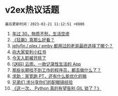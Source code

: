# v2ex热议话题

`最后更新时间：2023-02-21 11:12:51 +0800`

1. [年过 30，物质不愁，生活空虚](https://www.v2ex.com/t/917652)
1. [《狂飙》真那么好看？](https://www.v2ex.com/t/917608)
1. [jellyfin / plex / emby 都用过的老哥最终选择了哪个？](https://www.v2ex.com/t/917723)
1. [向大家安利小红书](https://www.v2ex.com/t/917797)
1. [今天入职被开除了](https://www.v2ex.com/t/917566)
1. [[送码] 云雨，一款记录性生活的 App](https://www.v2ex.com/t/917758)
1. [那些长期找不到工作的程序员，都去做什么了？](https://www.v2ex.com/t/917607)
1. [求助：家宽跑 PT，还有什么能优化的嘛](https://www.v2ex.com/t/917695)
1. [兄弟们,求分享你们的配眼镜经验](https://www.v2ex.com/t/917805)
1. [《这一次， Python 真的有望告别 GIL 锁了？》](https://www.v2ex.com/t/917597)

